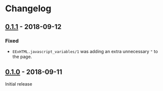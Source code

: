 # Changelog

## [0.1.1](https://github.com/CrowdHailer/eex_html/tree/0.1.1) - 2018-09-12

### Fixed

- `EExHTML.javascript_variables/1` was adding an extra unnecessary `"` to the page.

## [0.1.0](https://github.com/CrowdHailer/eex_html/tree/0.1.0) - 2018-09-11

Initial release

